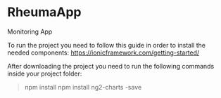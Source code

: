 # RheumaApp
Monitoring App

To run the project you need to follow this guide in order to install the needed components:
https://ionicframework.com/getting-started/

After downloading the project you need to run the following commands inside your project folder:
>npm install
>npm install ng2-charts -save
